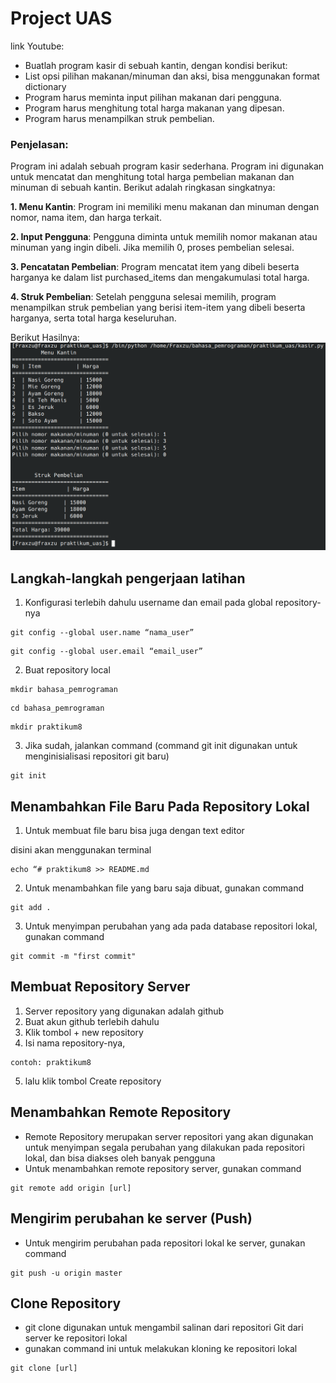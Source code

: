 # Project UAS

link Youtube:


- Buatlah program kasir di sebuah kantin, dengan kondisi berikut:
- List opsi pilihan makanan/minuman dan aksi, bisa menggunakan
format dictionary
- Program harus meminta input pilihan makanan dari pengguna.
- Program harus menghitung total harga makanan yang dipesan.
- Program harus menampilkan struk pembelian.

### Penjelasan:
Program ini adalah sebuah program kasir sederhana. Program ini digunakan untuk mencatat dan menghitung total harga pembelian makanan dan minuman di sebuah kantin. Berikut adalah ringkasan singkatnya:


**1. Menu Kantin**: Program ini memiliki menu makanan dan minuman dengan nomor, nama item, dan harga terkait.

**2. Input Pengguna**: Pengguna diminta untuk memilih nomor makanan atau minuman yang ingin dibeli. Jika memilih 0, proses pembelian selesai.

**3. Pencatatan Pembelian**: Program mencatat item yang dibeli beserta harganya ke dalam list purchased_items dan mengakumulasi total harga.

**4. Struk Pembelian**: Setelah pengguna selesai memilih, program menampilkan struk pembelian yang berisi item-item yang dibeli beserta harganya, serta total harga keseluruhan.


Berikut Hasilnya:
![alt text](https://github.com/ficzclay/project_uas/blob/master/img/1.png?raw=true)


## Langkah-langkah pengerjaan latihan

1. Konfigurasi terlebih dahulu username dan email pada global repository-nya

```
git config --global user.name “nama_user”
```

```
git config --global user.email “email_user”
```

2. Buat repository local

```
mkdir bahasa_pemrograman
```

```
cd bahasa_pemrograman
```

```
mkdir praktikum8
```

3. Jika sudah, jalankan command (command git init digunakan untuk menginisialisasi repositori git baru)

```
git init
```

## Menambahkan File Baru Pada Repository Lokal

1. Untuk membuat file baru bisa juga dengan text editor

disini akan menggunakan terminal

```
echo “# praktikum8 >> README.md
```

2. Untuk menambahkan file yang baru saja dibuat, gunakan command

```
git add .
```

3. Untuk menyimpan perubahan yang ada pada database repositori
   lokal, gunakan command

```
git commit -m "first commit"
```

## Membuat Repository Server

1. Server repository yang digunakan adalah github
2. Buat akun github terlebih dahulu
3. Klik tombol + new repository
4. Isi nama repository-nya,

```
contoh: praktikum8
```

5. lalu klik tombol Create repository

## Menambahkan Remote Repository

- Remote Repository merupakan server repositori yang akan digunakan untuk menyimpan segala perubahan yang dilakukan pada repositori lokal, dan bisa diakses oleh banyak pengguna
- Untuk menambahkan remote repository server, gunakan command

```
git remote add origin [url]
```

## Mengirim perubahan ke server (Push)

- Untuk mengirim perubahan pada repositori lokal ke server, gunakan command

```
git push -u origin master
```

## Clone Repository

- git clone digunakan untuk mengambil salinan dari repositori Git dari server ke repositori lokal
- gunakan command ini untuk melakukan kloning ke repositori lokal

```
git clone [url]
```
